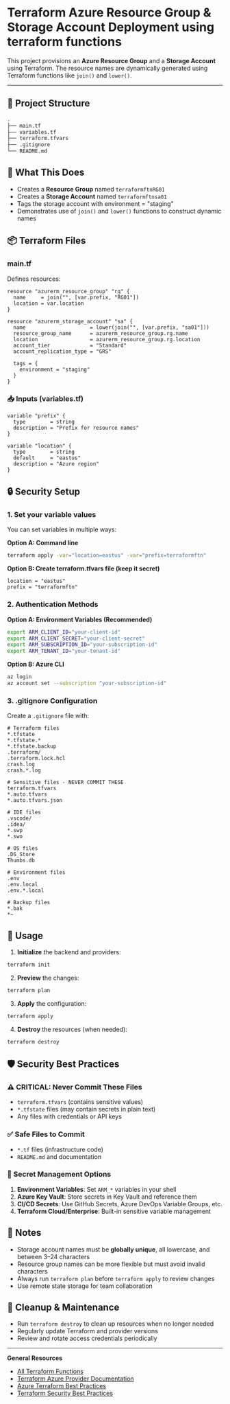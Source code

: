 # Terraform Azure Resource Group & Storage Account Deployment using terraform functions

This project provisions an **Azure Resource Group** and a **Storage Account** using Terraform. The resource names are dynamically generated using Terraform functions like `join()` and `lower()`.

---

## 📁 Project Structure

```bash
.
├── main.tf
├── variables.tf
├── terraform.tfvars
├── .gitignore
└── README.md
```

## 🔧 What This Does

* Creates a **Resource Group** named `terraformftnRG01`
* Creates a **Storage Account** named `terraformftnsa01`
* Tags the storage account with environment = "staging"
* Demonstrates use of `join()` and `lower()` functions to construct dynamic names

## 📦 Terraform Files

### main.tf
Defines resources:

```hcl
resource "azurerm_resource_group" "rg" {
  name     = join("", [var.prefix, "RG01"])
  location = var.location
}

resource "azurerm_storage_account" "sa" {
  name                     = lower(join("", [var.prefix, "sa01"]))
  resource_group_name      = azurerm_resource_group.rg.name
  location                 = azurerm_resource_group.rg.location
  account_tier             = "Standard"
  account_replication_type = "GRS"

  tags = {
    environment = "staging"
  }
}
```

### 📥 Inputs (variables.tf)

```hcl
variable "prefix" {
  type        = string
  description = "Prefix for resource names"
}

variable "location" {
  type        = string
  default     = "eastus"
  description = "Azure region"
}
```



## 🔒 Security Setup

### 1. Set your variable values
You can set variables in multiple ways:

**Option A: Command line**
```bash
terraform apply -var="location=eastus" -var="prefix=terraformftn"
```

**Option B: Create terraform.tfvars file (keep it secret)**
```hcl
location = "eastus"
prefix = "terraformftn"
```

### 2. Authentication Methods

**Option A: Environment Variables (Recommended)**
```bash
export ARM_CLIENT_ID="your-client-id"
export ARM_CLIENT_SECRET="your-client-secret"
export ARM_SUBSCRIPTION_ID="your-subscription-id"
export ARM_TENANT_ID="your-tenant-id"
```

**Option B: Azure CLI**
```bash
az login
az account set --subscription "your-subscription-id"
```

### 3. .gitignore Configuration

Create a `.gitignore` file with:

```gitignore
# Terraform files
*.tfstate
*.tfstate.*
*.tfstate.backup
.terraform/
.terraform.lock.hcl
crash.log
crash.*.log

# Sensitive files - NEVER COMMIT THESE
terraform.tfvars
*.auto.tfvars
*.auto.tfvars.json

# IDE files
.vscode/
.idea/
*.swp
*.swo

# OS files
.DS_Store
Thumbs.db

# Environment files
.env
.env.local
.env.*.local

# Backup files
*.bak
*~
```

## 🚀 Usage

1. **Initialize** the backend and providers:
```bash
terraform init
```

2. **Preview** the changes:
```bash
terraform plan
```

3. **Apply** the configuration:
```bash
terraform apply
```

4. **Destroy** the resources (when needed):
```bash
terraform destroy
```

## 🛡️ Security Best Practices

### ⚠️ CRITICAL: Never Commit These Files
- `terraform.tfvars` (contains sensitive values)
- `*.tfstate` files (may contain secrets in plain text)
- Any files with credentials or API keys

### ✅ Safe Files to Commit
- `*.tf` files (infrastructure code)
- `README.md` and documentation

### 🔐 Secret Management Options
1. **Environment Variables**: Set `ARM_*` variables in your shell
2. **Azure Key Vault**: Store secrets in Key Vault and reference them
3. **CI/CD Secrets**: Use GitHub Secrets, Azure DevOps Variable Groups, etc.
4. **Terraform Cloud/Enterprise**: Built-in sensitive variable management

## 📝 Notes

* Storage account names must be **globally unique**, all lowercase, and between 3–24 characters
* Resource group names can be more flexible but must avoid invalid characters
* Always run `terraform plan` before `terraform apply` to review changes
* Use remote state storage for team collaboration

## 🧹 Cleanup & Maintenance

* Run `terraform destroy` to clean up resources when no longer needed
* Regularly update Terraform and provider versions
* Review and rotate access credentials periodically

---

**General Resources**
- [All Terraform Functions](https://developer.hashicorp.com/terraform/language/functions)
- [Terraform Azure Provider Documentation](https://registry.terraform.io/providers/hashicorp/azurerm/latest/docs)
- [Azure Terraform Best Practices](https://docs.microsoft.com/en-us/azure/developer/terraform/best-practices)
- [Terraform Security Best Practices](https://learn.hashicorp.com/tutorials/terraform/security-best-practices)
